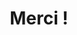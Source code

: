 ---
title: Merci !
layout: thanks
lang: fr
lang-ref: thanks
description: 'merci'
nav-menu: false
sitemap: true
bla: Merci de nous avoir envoyé cet email, nous tâcherons de vous répondre au plus vite ! 
---